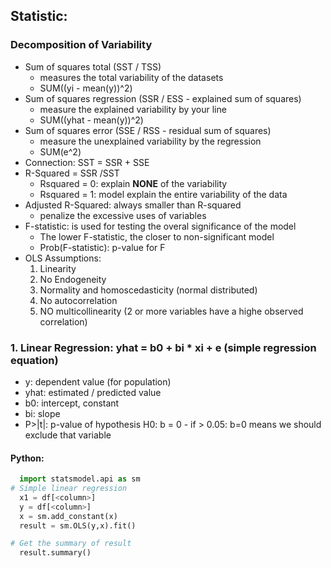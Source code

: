 ## Statistic:
### Decomposition of Variability
- Sum of squares total (SST / TSS)
  - measures the total variability of the datasets
  - SUM((yi - mean(y))^2)
- Sum of squares regression (SSR / ESS - explained sum of squares)
  - measure the explained variability by your line
  - SUM((yhat - mean(y))^2)
- Sum of squares error (SSE / RSS - residual sum of squares)
  - measure the unexplained variability by the regression
  - SUM(e^2)
- Connection: SST = SSR + SSE
- R-Squared = SSR /SST
  - Rsquared = 0: explain **NONE** of the variability
  - Rsquared = 1: model explain the entire variability of the data
- Adjusted R-Squared: always smaller than R-squared
  - penalize the excessive uses of variables
- F-statistic: is used for testing the overal significance of the model
  - The lower F-statistic, the closer to non-significant model
  - Prob(F-statistic): p-value for F
- OLS Assumptions:
    1. Linearity
    2. No Endogeneity
    3. Normality and homoscedasticity (normal distributed)
    4. No autocorrelation
    5. NO multicollinearity (2 or more variables have a highe observed correlation) 

### 1. Linear Regression: yhat = b0 + bi * xi + e (simple regression equation)
  - y: dependent value (for population)
  - yhat: estimated / predicted value
  - b0: intercept, constant
  - bi: slope
  -  P>|t|: p-value of hypothesis H0: b = 0
    - if > 0.05: b=0 means we should exclude that variable
#### Python:
``` python
  import statsmodel.api as sm
# Simple linear regression
  x1 = df[<column>]
  y = df[<column>]
  x = sm.add_constant(x)
  result = sm.OLS(y,x).fit()

# Get the summary of result
  result.summary()
```
